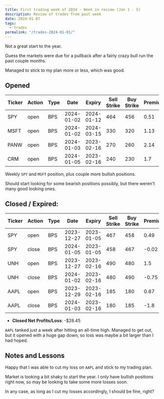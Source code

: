 ```yaml
---
title: First trading week of 2024 - Week in review (Jan 1 - 5)
description: Review of trades from past week
date: 2024-01-07
tags:
  - trades
permalink: "/trades-2024-01-01/"
---
```


Not a great start to the year.

Guess the markets were due for a pullback after a fairly crazy bull run the past couple months.

Managed to stick to my plan more or less, which was good.

## Opened

<div class="trade-table weekly full-width">

|**Ticker**|**Action**|**Type**|**Date**|**Expiry**|**Sell Strike**|**Buy Strike**|**Premium**|**Qty**|**Fee**|**Net**|
|---|---|---|---|---|---|---|---|---|---|---|
|SPY|open|BPS|2024-01-02|2024-01-12|464|456|0.51|2|3.6|98.4|
|MSFT|open|BPS|2024-01-02|2024-03-15|330|320|1.13|1|2.1|110.9|
|PANW|open|BPS|2024-01-03|2023-02-16|270|260|2.14|1|2.1|211.9|
|CRM|open|BPS|2024-01-05|2023-02-16|240|230|1.7|1|1.4|168.6|

</div>

Weekly `SPY` and `MSFT` position, plus couple more bullish positions.

Should start looking for some bearish positions possibly, but there weren't many good looking ones.

## Closed / Expired:

<div class = "trade-table monthly full-width">

|**Ticker**|**Action**|**Type**|**Date**|**Expiry**|**Sell Strike**|**Buy Strike**|**Premium**|**Qty**|**Fee**|**Net**|**Profit/Loss**|
|---|---|---|---|---|---|---|---|---|---|---|---|
|SPY|open|BPS|2023-12-27|2023-01-05|467|458|0.49|2|3.56|94.44|$89.36|
|SPY|close|BPS|2024-01-05|2023-01-05|458|467|-0.02|2|1.08|-5.08|
|UNH|open|BPS|2023-12-27|2023-02-16|490|480|1.5|1|1.25|148.75|$72.35|
|UNH|close|BPS|2024-01-02|2023-02-16|480|490|-0.75|1|1.4|-76.4|
|AAPL|open|BPS|2023-12-29|2023-02-16|185|180|0.87|2|2.77|171.23|-$190.16|
|AAPL|close|BPS|2024-01-03|2023-02-16|180|185|-1.8|2|1.39|-361.39|

</div>

- **Closed Net Profits/Loss**: -$28.45

`AAPL` tanked just a week after hitting an all-time high. Managed to get out, but it opened with a huge gap down, so loss was maybe a bit larger than I had hoped.


## Notes and Lessons
Happy that I was able to cut my loss on `AAPL` and stick to my trading plan.

Market is looking a bit shaky to start the year.  I only have bullish positions right now, so may be looking to take some more losses soon.

In any case, as long as I cut my losses accordingly, I should be fine, right?


